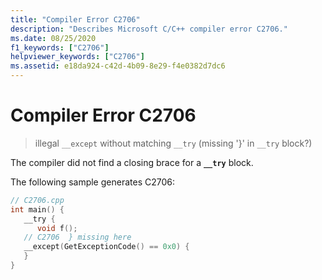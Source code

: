 ```yaml
---
title: "Compiler Error C2706"
description: "Describes Microsoft C/C++ compiler error C2706."
ms.date: 08/25/2020
f1_keywords: ["C2706"]
helpviewer_keywords: ["C2706"]
ms.assetid: e18da924-c42d-4b09-8e29-f4e0382d7dc6
---
```

# Compiler Error C2706

> illegal `__except` without matching `__try` (missing '}' in `__try` block?)

The compiler did not find a closing brace for a **`__try`** block.

The following sample generates C2706:

```cpp
// C2706.cpp
int main() {
   __try {
      void f();
   // C2706  } missing here
   __except(GetExceptionCode() == 0x0) {
   }
}
```
